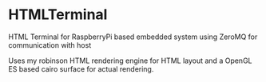 # HTMLTerminal
HTML Terminal for RaspberryPi based embedded system using ZeroMQ for communication with host

Uses my robinson HTML rendering engine for HTML layout and a OpenGL ES based cairo surface for 
actual rendering.

